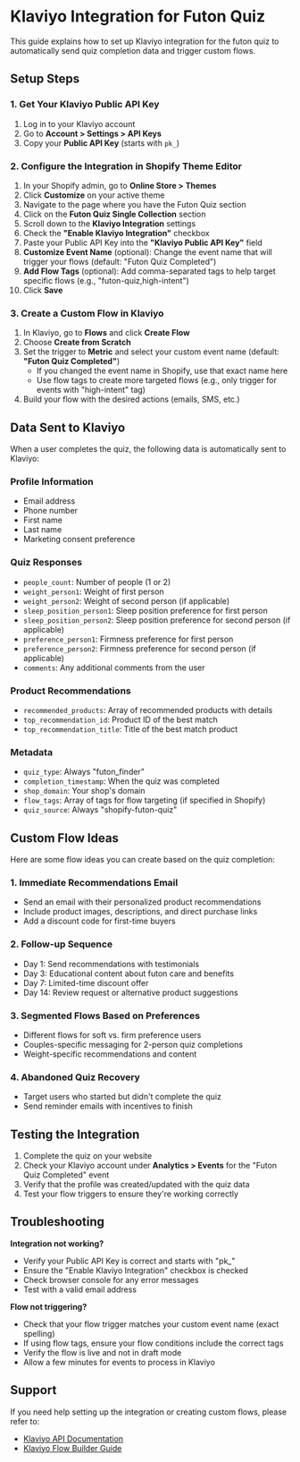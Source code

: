 # Klaviyo Integration for Futon Quiz

This guide explains how to set up Klaviyo integration for the futon quiz to automatically send quiz completion data and trigger custom flows.

## Setup Steps

### 1. Get Your Klaviyo Public API Key
1. Log in to your Klaviyo account
2. Go to **Account > Settings > API Keys**
3. Copy your **Public API Key** (starts with `pk_`)

### 2. Configure the Integration in Shopify Theme Editor
1. In your Shopify admin, go to **Online Store > Themes**
2. Click **Customize** on your active theme
3. Navigate to the page where you have the Futon Quiz section
4. Click on the **Futon Quiz Single Collection** section
5. Scroll down to the **Klaviyo Integration** settings
6. Check the **"Enable Klaviyo Integration"** checkbox
7. Paste your Public API Key into the **"Klaviyo Public API Key"** field
8. **Customize Event Name** (optional): Change the event name that will trigger your flows (default: "Futon Quiz Completed")
9. **Add Flow Tags** (optional): Add comma-separated tags to help target specific flows (e.g., "futon-quiz,high-intent")
10. Click **Save**

### 3. Create a Custom Flow in Klaviyo
1. In Klaviyo, go to **Flows** and click **Create Flow**
2. Choose **Create from Scratch**
3. Set the trigger to **Metric** and select your custom event name (default: **"Futon Quiz Completed"**)
   - If you changed the event name in Shopify, use that exact name here
   - Use flow tags to create more targeted flows (e.g., only trigger for events with "high-intent" tag)
4. Build your flow with the desired actions (emails, SMS, etc.)

## Data Sent to Klaviyo

When a user completes the quiz, the following data is automatically sent to Klaviyo:

### Profile Information
- Email address
- Phone number
- First name
- Last name
- Marketing consent preference

### Quiz Responses
- `people_count`: Number of people (1 or 2)
- `weight_person1`: Weight of first person
- `weight_person2`: Weight of second person (if applicable)
- `sleep_position_person1`: Sleep position preference for first person
- `sleep_position_person2`: Sleep position preference for second person (if applicable)
- `preference_person1`: Firmness preference for first person
- `preference_person2`: Firmness preference for second person (if applicable)
- `comments`: Any additional comments from the user

### Product Recommendations
- `recommended_products`: Array of recommended products with details
- `top_recommendation_id`: Product ID of the best match
- `top_recommendation_title`: Title of the best match product

### Metadata
- `quiz_type`: Always "futon_finder"
- `completion_timestamp`: When the quiz was completed
- `shop_domain`: Your shop's domain
- `flow_tags`: Array of tags for flow targeting (if specified in Shopify)
- `quiz_source`: Always "shopify-futon-quiz"

## Custom Flow Ideas

Here are some flow ideas you can create based on the quiz completion:

### 1. **Immediate Recommendations Email**
- Send an email with their personalized product recommendations
- Include product images, descriptions, and direct purchase links
- Add a discount code for first-time buyers

### 2. **Follow-up Sequence**
- Day 1: Send recommendations with testimonials
- Day 3: Educational content about futon care and benefits
- Day 7: Limited-time discount offer
- Day 14: Review request or alternative product suggestions

### 3. **Segmented Flows Based on Preferences**
- Different flows for soft vs. firm preference users
- Couples-specific messaging for 2-person quiz completions
- Weight-specific recommendations and content

### 4. **Abandoned Quiz Recovery**
- Target users who started but didn't complete the quiz
- Send reminder emails with incentives to finish

## Testing the Integration

1. Complete the quiz on your website
2. Check your Klaviyo account under **Analytics > Events** for the "Futon Quiz Completed" event
3. Verify that the profile was created/updated with the quiz data
4. Test your flow triggers to ensure they're working correctly

## Troubleshooting

**Integration not working?**
- Verify your Public API Key is correct and starts with "pk_"
- Ensure the "Enable Klaviyo Integration" checkbox is checked
- Check browser console for any error messages
- Test with a valid email address

**Flow not triggering?**
- Check that your flow trigger matches your custom event name (exact spelling)
- If using flow tags, ensure your flow conditions include the correct tags
- Verify the flow is live and not in draft mode
- Allow a few minutes for events to process in Klaviyo

## Support

If you need help setting up the integration or creating custom flows, please refer to:
- [Klaviyo API Documentation](https://developers.klaviyo.com/en/docs)
- [Klaviyo Flow Builder Guide](https://help.klaviyo.com/hc/en-us/categories/115000430711-Flows)